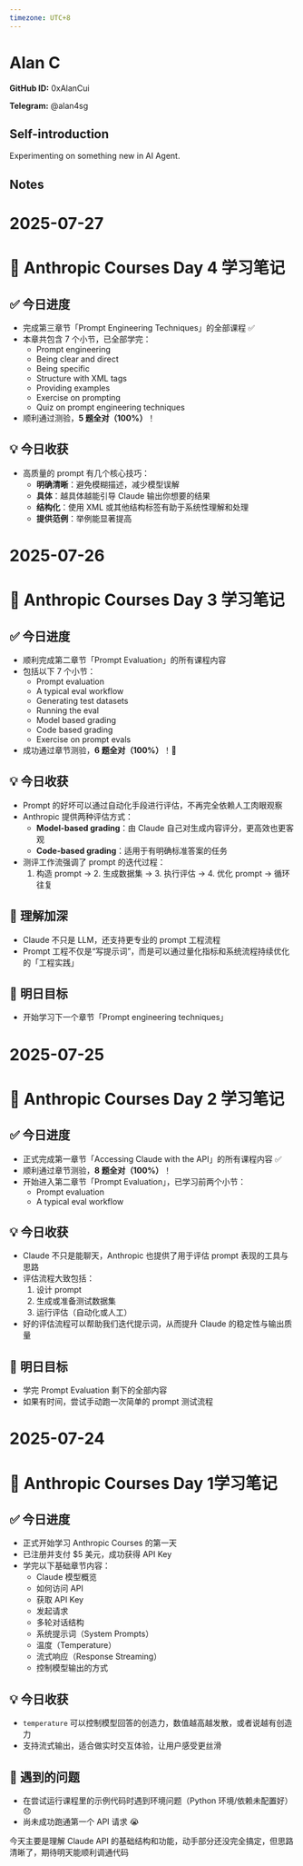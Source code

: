 ```yaml
---
timezone: UTC+8
---
```


# Alan C

**GitHub ID:** 0xAlanCui

**Telegram:** @alan4sg

## Self-introduction

Experimenting on something new in AI Agent.

## Notes

<!-- Content_START -->
# 2025-07-27

# 📘 Anthropic Courses Day 4 学习笔记

## ✅ 今日进度
- 完成第三章节「Prompt Engineering Techniques」的全部课程 ✅
- 本章共包含 7 个小节，已全部学完：
  - Prompt engineering
  - Being clear and direct
  - Being specific
  - Structure with XML tags
  - Providing examples
  - Exercise on prompting
  - Quiz on prompt engineering techniques
- 顺利通过测验，**5 题全对（100%）**！

## 💡 今日收获
- 高质量的 prompt 有几个核心技巧：
  - **明确清晰**：避免模糊描述，减少模型误解
  - **具体**：越具体越能引导 Claude 输出你想要的结果
  - **结构化**：使用 XML 或其他结构标签有助于系统性理解和处理
  - **提供范例**：举例能显著提高

# 2025-07-26

# 📘 Anthropic Courses Day 3 学习笔记

## ✅ 今日进度
- 顺利完成第二章节「Prompt Evaluation」的所有课程内容
- 包括以下 7 个小节：
  - Prompt evaluation
  - A typical eval workflow
  - Generating test datasets
  - Running the eval
  - Model based grading
  - Code based grading
  - Exercise on prompt evals
- 成功通过章节测验，**6 题全对（100%）**！🎉

## 💡 今日收获
- Prompt 的好坏可以通过自动化手段进行评估，不再完全依赖人工肉眼观察
- Anthropic 提供两种评估方式：
  - **Model-based grading**：由 Claude 自己对生成内容评分，更高效也更客观
  - **Code-based grading**：适用于有明确标准答案的任务
- 测评工作流强调了 prompt 的迭代过程：
  1. 构造 prompt → 2. 生成数据集 → 3. 执行评估 → 4. 优化 prompt → 循环往复

## 🧠 理解加深
- Claude 不只是 LLM，还支持更专业的 prompt 工程流程
- Prompt 工程不仅是“写提示词”，而是可以通过量化指标和系统流程持续优化的「工程实践」

## 🎯 明日目标
- 开始学习下一个章节「Prompt engineering techniques」

# 2025-07-25

# 📘 Anthropic Courses Day 2 学习笔记

## ✅ 今日进度
- 正式完成第一章节「Accessing Claude with the API」的所有课程内容 ✅
- 顺利通过章节测验，**8 题全对（100%）**！
- 开始进入第二章节「Prompt Evaluation」，已学习前两个小节：
  - Prompt evaluation
  - A typical eval workflow

## 💡 今日收获
- Claude 不只是能聊天，Anthropic 也提供了用于评估 prompt 表现的工具与思路
- 评估流程大致包括：
  1. 设计 prompt
  2. 生成或准备测试数据集
  3. 运行评估（自动化或人工）
- 好的评估流程可以帮助我们迭代提示词，从而提升 Claude 的稳定性与输出质量

## 🎯 明日目标
- 学完 Prompt Evaluation 剩下的全部内容
- 如果有时间，尝试手动跑一次简单的 prompt 测试流程

# 2025-07-24

# 📘 Anthropic Courses Day 1学习笔记

## ✅ 今日进度
- 正式开始学习 Anthropic Courses 的第一天
- 已注册并支付 $5 美元，成功获得 API Key
- 学完以下基础章节内容：
  - Claude 模型概览
  - 如何访问 API
  - 获取 API Key
  - 发起请求
  - 多轮对话结构
  - 系统提示词（System Prompts）
  - 温度（Temperature）
  - 流式响应（Response Streaming）
  - 控制模型输出的方式

## 💡 今日收获
- `temperature` 可以控制模型回答的创造力，数值越高越发散，或者说越有创造力
- 支持流式输出，适合做实时交互体验，让用户感受更丝滑

## 🧪 遇到的问题
- 在尝试运行课程里的示例代码时遇到环境问题（Python 环境/依赖未配置好）😞
- 尚未成功跑通第一个 API 请求 😭


今天主要是理解 Claude API 的基础结构和功能，动手部分还没完全搞定，但思路清晰了，期待明天能顺利调通代码


<!-- Content_END -->
